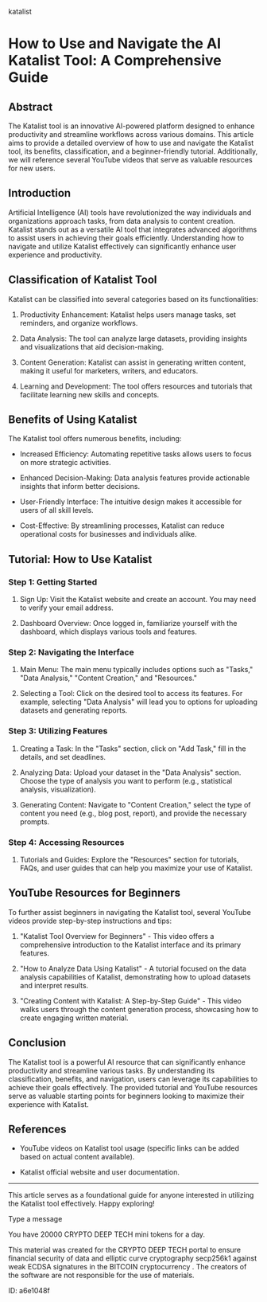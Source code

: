 katalist
# How to Use and Navigate the AI Katalist Tool: A Comprehensive Guide



## Abstract



The Katalist tool is an innovative AI-powered platform designed to enhance productivity and streamline workflows across various domains. This article aims to provide a detailed overview of how to use and navigate the Katalist tool, its benefits, classification, and a beginner-friendly tutorial. Additionally, we will reference several YouTube videos that serve as valuable resources for new users.



## Introduction



Artificial Intelligence (AI) tools have revolutionized the way individuals and organizations approach tasks, from data analysis to content creation. Katalist stands out as a versatile AI tool that integrates advanced algorithms to assist users in achieving their goals efficiently. Understanding how to navigate and utilize Katalist effectively can significantly enhance user experience and productivity.



## Classification of Katalist Tool



Katalist can be classified into several categories based on its functionalities:



1. Productivity Enhancement: Katalist helps users manage tasks, set reminders, and organize workflows.

2. Data Analysis: The tool can analyze large datasets, providing insights and visualizations that aid decision-making.

3. Content Generation: Katalist can assist in generating written content, making it useful for marketers, writers, and educators.

4. Learning and Development: The tool offers resources and tutorials that facilitate learning new skills and concepts.



## Benefits of Using Katalist



The Katalist tool offers numerous benefits, including:



- Increased Efficiency: Automating repetitive tasks allows users to focus on more strategic activities.

- Enhanced Decision-Making: Data analysis features provide actionable insights that inform better decisions.

- User-Friendly Interface: The intuitive design makes it accessible for users of all skill levels.

- Cost-Effective: By streamlining processes, Katalist can reduce operational costs for businesses and individuals alike.



## Tutorial: How to Use Katalist



### Step 1: Getting Started



1. Sign Up: Visit the Katalist website and create an account. You may need to verify your email address.

2. Dashboard Overview: Once logged in, familiarize yourself with the dashboard, which displays various tools and features.



### Step 2: Navigating the Interface



1. Main Menu: The main menu typically includes options such as "Tasks," "Data Analysis," "Content Creation," and "Resources."

2. Selecting a Tool: Click on the desired tool to access its features. For example, selecting "Data Analysis" will lead you to options for uploading datasets and generating reports.



### Step 3: Utilizing Features



1. Creating a Task: In the "Tasks" section, click on "Add Task," fill in the details, and set deadlines.

2. Analyzing Data: Upload your dataset in the "Data Analysis" section. Choose the type of analysis you want to perform (e.g., statistical analysis, visualization).

3. Generating Content: Navigate to "Content Creation," select the type of content you need (e.g., blog post, report), and provide the necessary prompts.



### Step 4: Accessing Resources



1. Tutorials and Guides: Explore the "Resources" section for tutorials, FAQs, and user guides that can help you maximize your use of Katalist.



## YouTube Resources for Beginners



To further assist beginners in navigating the Katalist tool, several YouTube videos provide step-by-step instructions and tips:



1. "Katalist Tool Overview for Beginners" - This video offers a comprehensive introduction to the Katalist interface and its primary features.

2. "How to Analyze Data Using Katalist" - A tutorial focused on the data analysis capabilities of Katalist, demonstrating how to upload datasets and interpret results.

3. "Creating Content with Katalist: A Step-by-Step Guide" - This video walks users through the content generation process, showcasing how to create engaging written material.



## Conclusion



The Katalist tool is a powerful AI resource that can significantly enhance productivity and streamline various tasks. By understanding its classification, benefits, and navigation, users can leverage its capabilities to achieve their goals effectively. The provided tutorial and YouTube resources serve as valuable starting points for beginners looking to maximize their experience with Katalist.



## References



- YouTube videos on Katalist tool usage (specific links can be added based on actual content available).

- Katalist official website and user documentation.



---



This article serves as a foundational guide for anyone interested in utilizing the Katalist tool effectively. Happy exploring!



Type a message

You have 20000 CRYPTO DEEP TECH mini tokens for a day.


This material was created for the  CRYPTO DEEP TECH portal  to ensure financial security of data and elliptic curve cryptography  secp256k1 against weak ECDSA  signatures   in the  BITCOIN cryptocurrency . The creators of the software are not responsible for the use of materials.

 ID: a6e1048f
